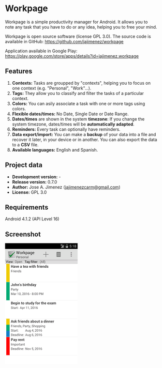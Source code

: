 Workpage
========
Workpage is a simple productivity manager for Android. It allows you to note any task that you have to do or any idea, helping you to free your mind.

Workpage is open source software (license GPL 3.0). The source code is available in GitHub:
https://github.com/jajimenez/workpage

Application available in Google Play:
https://play.google.com/store/apps/details?id=jajimenez.workpage

Features
--------
1. **Contexts:** Tasks are groupped by "contexts", helping you to focus on one context (e.g. "Personal", "Work"...).
2. **Tags:** They allow you to classify and filter the tasks of a particular context.
3. **Colors:** You can asily associate a task with one or more tags using colors.
4. **Flexible dates/times:** No Date, Single Date or Date Range.
5. **Dates/times** are shown in the system **timezone**: If you change the system timezone, dates/times will be **automatically adapted**.
6. **Reminders:** Every task can optionally have reminders.
7. **Data export/import:** You can make a **backup** of your data into a file and recover it later, in your device or in another. You can also export the data to a **CSV** file.
8. **Available languages:** English and Spanish.

Project data
------------
* **Development version:** -
* **Release version:** 0.7.0
* **Author:** Jose A. Jimenez (jajimenezcarm@gmail.com)
* **License:** GPL 3.0

Requirements
------------
Android 4.1.2 (API Level 16)

Screenshot
----------
![Screenshot](media/readme_screenshot.png)

